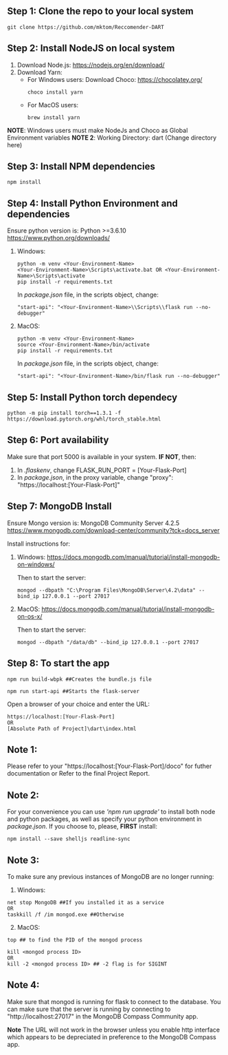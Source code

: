 ## Step 1: Clone the repo to your local system
```
git clone https://github.com/mktom/Reccomender-DART
```

## Step 2: Install NodeJS on local system

1. Download Node.js: https://nodejs.org/en/download/
2. Download Yarn:  
    - For Windows users: Download Choco: https://chocolatey.org/ 
        ```
        choco install yarn 
        ```
    - For MacOS users: 
        ```
        brew install yarn
        ```

**NOTE**: Windows users must make NodeJs and Choco as Global Environment variables
**NOTE 2**: Working Directory: dart (Change directory here)

## Step 3: Install NPM dependencies
```
npm install
```

## Step 4: Install Python Environment and dependencies
Ensure python version is: Python >=3.6.10 https://www.python.org/downloads/

1. Windows:
    ```
    python -m venv <Your-Environment-Name>
    <Your-Environment-Name>\Scripts\activate.bat OR <Your-Environment-Name>\Scripts\activate
    pip install -r requirements.txt
    ```

    In *package.json* file, in the scripts object, change:
    ```
    "start-api": "<Your-Environment-Name>\\Scripts\\flask run --no-debugger"
    ```
2. MacOS:
    ```
    python -m venv <Your-Environment-Name>
    source <Your-Environment-Name>/bin/activate
    pip install -r requirements.txt
    ```

    In *package.json* file, in the scripts object, change:
    ```
    "start-api": "<Your-Environment-Name>/bin/flask run --no-debugger"
    ```
## Step 5: Install Python torch dependecy
```
python -m pip install torch==1.3.1 -f https://download.pytorch.org/whl/torch_stable.html
```

## Step 6: Port availability
Make sure that port 5000 is available in your system.
**IF NOT**, then:
1. In *.flaskenv*, change FLASK_RUN_PORT = [Your-Flask-Port]
2. In *package.json*, in the proxy variable, change "proxy": "https://localhost:[Your-Flask-Port]" 

## Step 7: MongoDB Install
Ensure Mongo version is: MongoDB Community Server 4.2.5 https://www.mongodb.com/download-center/community?tck=docs_server

Install instructions for:
1. Windows: https://docs.mongodb.com/manual/tutorial/install-mongodb-on-windows/
   
   Then to start the server:
    ```
    mongod --dbpath "C:\Program Files\MongoDB\Server\4.2\data" --bind_ip 127.0.0.1 --port 27017
    ```

2. MacOS: https://docs.mongodb.com/manual/tutorial/install-mongodb-on-os-x/

    Then to start the server:
    ```
    mongod --dbpath "/data/db" --bind_ip 127.0.0.1 --port 27017
    ```

## Step 8: To start the app
```
npm run build-wbpk ##Creates the bundle.js file
```

```
npm run start-api ##Starts the flask-server
```

Open a browser of your choice and enter the URL:
```
https://localhost:[Your-Flask-Port] 
OR
[Absolute Path of Project]\dart\index.html
```

## Note 1:
Please refer to your "https://localhost:[Your-Flask-Port]/doco" for futher documentation or Refer to the final Project Report.

## Note 2:
For your convenience you can use *'npm run upgrade'* to install both node and python packages, as well as specify your python environment in *package.json*. If you choose to, please, **FIRST** install:

    npm install --save shelljs readline-sync

## Note 3:
To make sure any previous instances of MongoDB are no longer running:
1. Windows:
```
net stop MongoDB ##If you installed it as a service 
OR
taskkill /f /im mongod.exe ##Otherwise
```

2. MacOS:
```
top ## to find the PID of the mongod process

kill <mongod process ID> 
OR
kill -2 <mongod process ID> ## -2 flag is for SIGINT
```

## Note 4:
Make sure that mongod is running for flask to connect to the database. You can make sure that the server is running by connecting to "http://localhost:27017" in the MongoDB Compass Community app.

**Note** The URL will not work in the browser unless you enable http interface which appears to be depreciated in preference to the MongoDB Compass app.